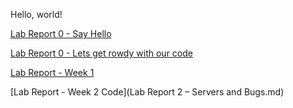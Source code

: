 Hello, world!

[Lab Report 0 - Say Hello](https://github.com/j6villanueva/cse15l-lab-reports/blob/main/lab-report-1-week-0.md) 

[Lab Report 0 - Lets get rowdy with our code](https://github.com/j6villanueva/cse15l-lab-reports/blob/main/test.md)

[Lab Report - Week 1](
https://github.com/j6villanueva/cse15l-lab-reports/blob/7508aecb854b4ad425a87209bdf51fcabf5812be/Lab%20Report%201%20-%20Remote%20Access%20and%20Filesystem.md)

[Lab Report - Week 2 Code](Lab Report 2 – Servers and Bugs.md)
